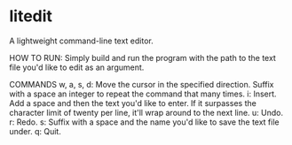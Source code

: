 # litedit
A lightweight command-line text editor.

HOW TO RUN:
Simply build and run the program with the path to the text file you'd like to edit as an argument.

COMMANDS
w, a, s, d: Move the cursor in the specified direction. Suffix with a space an integer to repeat the command that many times.
i: Insert. Add a space and then the text you'd like to enter. If it surpasses the character limit of twenty per line, it'll wrap around to the next line.
u: Undo.
r: Redo.
s: Suffix with a space and the name you'd like to save the text file under.
q: Quit.
